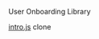 User Onboarding Library

[intro.js](https://introjs.com/?gclid=CjwKCAjw14uVBhBEEiwAaufYx-mCjJjiNEYHVTnFagU9_eVNK64IBXgyuvW8Gn6kYYgYPQu9MJSqihoCQmYQAvD_BwE) clone
